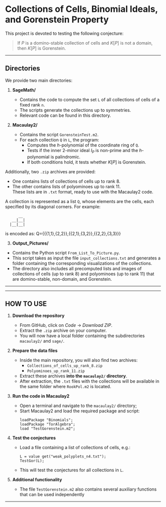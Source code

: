 # Collections of Cells, Binomial Ideals, and Gorenstein Property

This project is devoted to testing the following conjecture:

> If $P$ is a domino-stable collection of cells and $K[P]$ is not a domain, then $K[P]$ is Gorenstein.

---

## Directories

We provide two main directories:

1. **SageMath/**  
   - Contains the code to compute the set `L` of all collections of cells of a fixed rank `n`.  
   - The scripts generate the collections up to symmetries.  
   - Relevant code can be found in this directory.

2. **Macaulay2/**  
   - Contains the script `GorensteinTest.m2`.  
   - For each collection `Q` in `L`, the program:  
     * Computes the $h$-polynomial of the coordinate ring of `Q`.  
     * Tests if the inner 2-minor ideal $I_P$ is non-prime and the $h$-polynomial is palindromic.  
     * If both conditions hold, it tests whether $K[P]$ is Gorenstein.

Additionally, two `.zip` archives are provided:  
- One contains lists of collections of cells up to rank 8.  
- The other contains lists of polyominoes up to rank 11.  
These lists are in `.txt` format, ready to use with the Macaulay2 code.  

A collection is represented as a list `Q`, whose elements are the cells, each specified by its diagonal corners. For example:

```
      __
   __|__|
  |__|__|

 ``` 
is encoded as:  Q={{{1,1},{2,2}},{{2,1},{3,2}},{{2,2},{3,3}}} 

3. **Output_Pictures/**  
- Contains the Python script `From_List_To_Picture.py`.  
- This script takes as input the file `input_collections.txt` and generates a folder containing the corresponding visualizations of the collections.  
- The directory also includes all precomputed lists and images of collections of cells (up to rank 8) and polyominoes (up to rank 11) that are domino-stable, non-domain, and Gorenstein.


---------------------------------------------------------------------------------------------------

---------------------------------------------------------------------------------------------------
 HOW TO USE
---------------------------------------------------------------------------------------------------

1. **Download the repository**  
   - From GitHub, click on *Code* → *Download ZIP*.  
   - Extract the `.zip` archive on your computer.  
   - You will now have a local folder containing the subdirectories `macaulay2/` and `sage/`.

2. **Prepare the data files**  
   - Inside the main repository, you will also find two archives:  
       * `Collections_of_cells_up_rank_8.zip`  
       * `Polyominoes_up_rank_11.zip`  
   - Extract these archives **into the `macaulay2/` directory**.  
   - After extraction, the `.txt` files with the collections will be available in the same folder where `RookPol.m2` is located.

3. **Run the code in Macaulay2**  
   - Open a terminal and navigate to the `macaulay2/` directory;
   - Start Macaulay2 and load the required package and script:  
     ```
     loadPackage "Binomials";
     loadPackage "TorAlgebra";
     load "TestGorenstein.m2";
     ```

4. **Test the conjectures**  
   - Load a file containing a list of collections of cells, e.g.:
     ```
     L = value get("weak_polyplets_n4.txt");
     TestGor(L);
     ```
   - This will test the conjectures for all collections in `L`.

5. **Additional functionality**  
   - The file `TestGorenstein.m2` also contains several auxiliary functions that can be used independently

---

